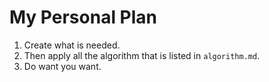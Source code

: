 # My Personal Plan

1. Create what is needed.
2. Then apply all the algorithm that is listed in `algorithm.md`.
3. Do want you want.

